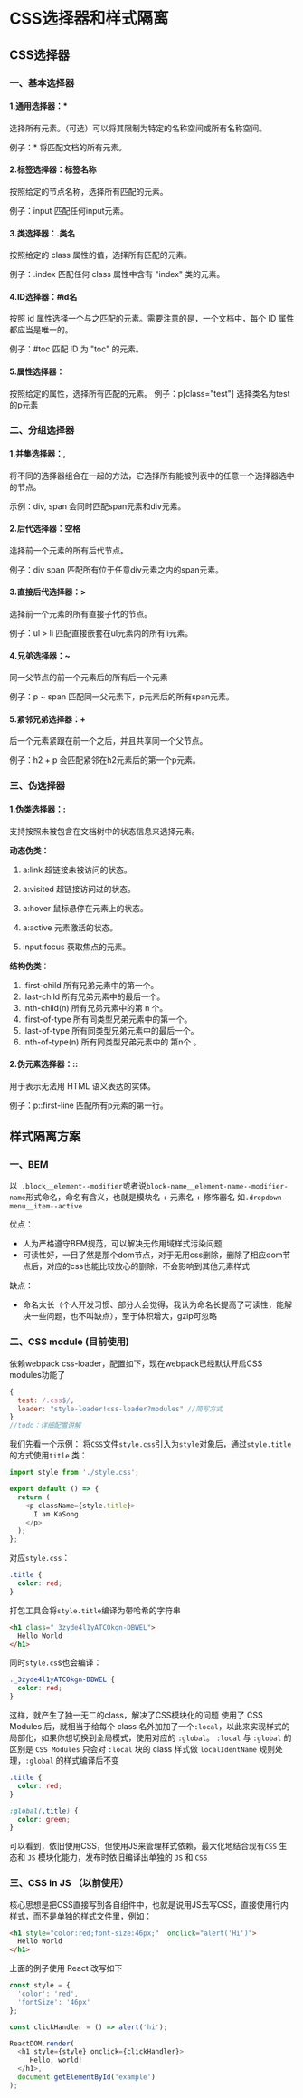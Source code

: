# CSS选择器和样式隔离

## CSS选择器
### 一、基本选择器

#### 1.通用选择器：*

选择所有元素。（可选）可以将其限制为特定的名称空间或所有名称空间。

例子：* 将匹配文档的所有元素。

#### 2.标签选择器：标签名称

按照给定的节点名称，选择所有匹配的元素。

例子：input 匹配任何input元素。

#### 3.类选择器：.类名

按照给定的 class 属性的值，选择所有匹配的元素。

例子：.index 匹配任何 class 属性中含有 "index" 类的元素。

#### 4.ID选择器：#id名

按照 id 属性选择一个与之匹配的元素。需要注意的是，一个文档中，每个 ID 属性都应当是唯一的。

例子：#toc 匹配 ID 为 "toc" 的元素。

#### 5.属性选择器：

按照给定的属性，选择所有匹配的元素。
例子：p[class="test"] 选择类名为test的p元素


### 二、分组选择器

#### 1.并集选择器：,

将不同的选择器组合在一起的方法，它选择所有能被列表中的任意一个选择器选中的节点。

示例：div, span 会同时匹配span元素和div元素。

#### 2.后代选择器：空格

选择前一个元素的所有后代节点。

例子：div span 匹配所有位于任意div元素之内的span元素。

#### 3.直接后代选择器：>

选择前一个元素的所有直接子代的节点。

例子：ul > li 匹配直接嵌套在ul元素内的所有li元素。

#### 4.兄弟选择器：~

同一父节点的前一个元素后的所有后一个元素

例子：p ~ span 匹配同一父元素下，p元素后的所有span元素。

#### 5.紧邻兄弟选择器：+

后一个元素紧跟在前一个之后，并且共享同一个父节点。

例子：h2 + p 会匹配紧邻在h2元素后的第一个p元素。



### 三、伪选择器

#### 1.伪类选择器：:

支持按照未被包含在文档树中的状态信息来选择元素。

**动态伪类：**

1. a:link 超链接未被访问的状态。

2. a:visited 超链接访问过的状态。
3. a:hover 鼠标悬停在元素上的状态。
4. a:active 元素激活的状态。

5. input:focus 获取焦点的元素。

**结构伪类**：

1. :first-child 所有兄弟元素中的第一个。
2. :last-child 所有兄弟元素中的最后一个。
3. :nth-child(n) 所有兄弟元素中的第 n 个。
4. :first-of-type 所有同类型兄弟元素中的第一个。
5. :last-of-type 所有同类型兄弟元素中的最后一个。
6. :nth-of-type(n) 所有同类型兄弟元素中的 第n个 。

#### 2.伪元素选择器：::

用于表示无法用 HTML 语义表达的实体。

例子：p::first-line 匹配所有p元素的第一行。

## 样式隔离方案

### 一、BEM
以` .block__element--modifier`或者说`block-name__element-name--modifier-name`形式命名，命名有含义，也就是模块名 + 元素名 + 修饰器名
如`.dropdown-menu__item--active`

优点：

- 人为严格遵守BEM规范，可以解决无作用域样式污染问题
- 可读性好，一目了然是那个dom节点，对于无用css删除，删除了相应dom节点后，对应的css也能比较放心的删除，不会影响到其他元素样式

缺点：

- 命名太长（个人开发习惯、部分人会觉得，我认为命名长提高了可读性，能解决一些问题，也不叫缺点），至于体积增大，gzip可忽略

### 二、CSS module (目前使用)
依赖webpack css-loader，配置如下，现在webpack已经默认开启CSS modules功能了
```js
{
  test: /.css$/,
  loader: "style-loader!css-loader?modules" //简写方式
}
//todo：详细配置讲解
```


我们先看一个示例：
将`CSS`文件`style.css`引入为`style`对象后，通过`style.title`的方式使用`title` 类：
```js
import style from './style.css';

export default () => {
  return (
    <p className={style.title}>
      I am KaSong.
    </p>
  );
};
```
对应`style.css`：
```css
.title {
  color: red;
}
```
打包工具会将`style.title`编译为带哈希的字符串
```html
<h1 class="_3zyde4l1yATCOkgn-DBWEL">
  Hello World
</h1>
```
同时`style.cs`s也会编译：
```css
._3zyde4l1yATCOkgn-DBWEL {
  color: red;
}
```
这样，就产生了独一无二的class，解决了CSS模块化的问题
使用了 CSS Modules 后，就相当于给每个 class 名外加加了一个`:local`，以此来实现样式的局部化，如果你想切换到全局模式，使用对应的 `:global`。
`:local` 与 `:global` 的区别是 `CSS Modules` 只会对 `:local` 块的 class 样式做 `localIdentName` 规则处理，`:global` 的样式编译后不变
```css
.title {
  color: red;
}

:global(.title) {
  color: green;
}
```

可以看到，依旧使用CSS，但使用JS来管理样式依赖，最大化地结合现有`CSS` 生态和 `JS` 模块化能力，发布时依旧编译出单独的 `JS` 和 `CSS`


### 三、CSS in JS （以前使用）
核心思想是把CSS直接写到各自组件中，也就是说用JS去写CSS，直接使用行内样式，而不是单独的样式文件里，例如：
```html
<h1 style="color:red;font-size:46px;"  onclick="alert('Hi')">
  Hello World
</h1>
```
上面的例子使用 React 改写如下
```js
const style = {
  'color': 'red',
  'fontSize': '46px'
};

const clickHandler = () => alert('hi'); 

ReactDOM.render(
  <h1 style={style} onclick={clickHandler}>
     Hello, world!
  </h1>,
  document.getElementById('example')
);
```
